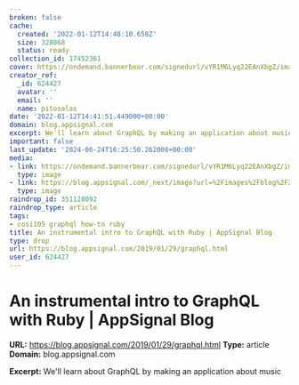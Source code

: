 ```yaml
---
broken: false
cache:
  created: '2022-01-12T14:48:10.658Z'
  size: 328068
  status: ready
collection_id: 17452361
cover: https://ondemand.bannerbear.com/signedurl/vYR1M6Lyq22EAnXbgZ/image.jpg?modifications=W3sibmFtZSI6InRpdGxlIiwidGV4dCI6IkFuIGluc3RydW1lbnRhbCBpbnRybyB0byBHcmFwaFFMIHdpdGggUnVieSJ9LHsibmFtZSI6ImltYWdlIiwiaW1hZ2VfdXJsIjoiaHR0cHM6Ly9ibG9nLmFwcHNpZ25hbC5jb20vL2ltYWdlcy9ibG9nLzIwMTktMDEvZ3JhcGhxbHNvbmcuanBnIn0seyJuYW1lIjoiY2F0ZWdvcnlfbG9nbyIsImltYWdlX3VybCI6Imh0dHBzOi8vYmxvZy5hcHBzaWduYWwuY29tL2ltYWdlcy9sb2dvcy9hcHBzaWduYWwtbG9nby5wbmcifV0&s=032915e0c2f1f76898b385d5b0228eb4eeeedadbc6113c569cad58578c1c1846
creator_ref:
  _id: 624427
  avatar: ''
  email: ''
  name: pitosalas
date: '2022-01-12T14:41:51.449000+00:00'
domain: blog.appsignal.com
excerpt: We'll learn about GraphQL by making an application about music
important: false
last_update: '2024-06-24T16:25:50.262000+00:00'
media:
- link: https://ondemand.bannerbear.com/signedurl/vYR1M6Lyq22EAnXbgZ/image.jpg?modifications=W3sibmFtZSI6InRpdGxlIiwidGV4dCI6IkFuIGluc3RydW1lbnRhbCBpbnRybyB0byBHcmFwaFFMIHdpdGggUnVieSJ9LHsibmFtZSI6ImltYWdlIiwiaW1hZ2VfdXJsIjoiaHR0cHM6Ly9ibG9nLmFwcHNpZ25hbC5jb20vL2ltYWdlcy9ibG9nLzIwMTktMDEvZ3JhcGhxbHNvbmcuanBnIn0seyJuYW1lIjoiY2F0ZWdvcnlfbG9nbyIsImltYWdlX3VybCI6Imh0dHBzOi8vYmxvZy5hcHBzaWduYWwuY29tL2ltYWdlcy9sb2dvcy9hcHBzaWduYWwtbG9nby5wbmcifV0&s=032915e0c2f1f76898b385d5b0228eb4eeeedadbc6113c569cad58578c1c1846
  type: image
- link: https://blog.appsignal.com/_next/image?url=%2Fimages%2Fblog%2F2019-01%2Fgraphqlsong.jpg&w=640&q=75
  type: image
raindrop_id: 351128092
raindrop_type: article
tags:
- cosi105 graphql how-to ruby
title: An instrumental intro to GraphQL with Ruby | AppSignal Blog
type: drop
url: https://blog.appsignal.com/2019/01/29/graphql.html
user_id: 624427
---
```


# An instrumental intro to GraphQL with Ruby | AppSignal Blog

**URL:** https://blog.appsignal.com/2019/01/29/graphql.html
**Type:** article
**Domain:** blog.appsignal.com

**Excerpt:** We'll learn about GraphQL by making an application about music

